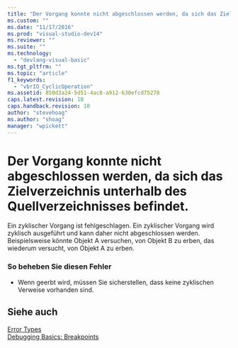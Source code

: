 ```yaml
---
title: "Der Vorgang konnte nicht abgeschlossen werden, da sich das Zielverzeichnis unterhalb des Quellverzeichnisses befindet. | Microsoft Docs"
ms.custom: ""
ms.date: "11/17/2016"
ms.prod: "visual-studio-dev14"
ms.reviewer: ""
ms.suite: ""
ms.technology: 
  - "devlang-visual-basic"
ms.tgt_pltfrm: ""
ms.topic: "article"
f1_keywords: 
  - "vbrIO_CyclicOperation"
ms.assetid: 850d3a24-5d51-4ac8-a912-630efcd75278
caps.latest.revision: 10
caps.handback.revision: 10
author: "stevehoag"
ms.author: "shoag"
manager: "wpickett"
---
```

# Der Vorgang konnte nicht abgeschlossen werden, da sich das Zielverzeichnis unterhalb des Quellverzeichnisses befindet.
Ein zyklischer Vorgang ist fehlgeschlagen. Ein zyklischer Vorgang wird zyklisch ausgeführt und kann daher nicht abgeschlossen werden. Beispielsweise könnte Objekt A versuchen, von Objekt B zu erben, das wiederum versucht, von Objekt A zu erben.  
  
### So beheben Sie diesen Fehler  
  
-   Wenn geerbt wird, müssen Sie sicherstellen, dass keine zyklischen Verweise vorhanden sind.  
  
## Siehe auch  
 [Error Types](../../visual-basic/programming-guide/language-features/error-types.md)   
 [Debugging Basics: Breakpoints](http://msdn.microsoft.com/de-de/752a02c2-0ac7-4c8b-aa1b-4b2b3b21152e)